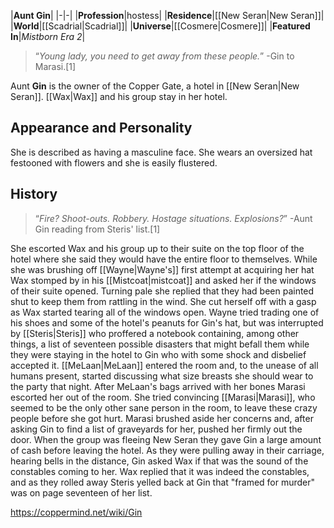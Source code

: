|**Aunt Gin**|
|-|-|
|**Profession**|hostess|
|**Residence**|[[New Seran\|New Seran]]|
|**World**|[[Scadrial\|Scadrial]]|
|**Universe**|[[Cosmere\|Cosmere]]|
|**Featured In**|*Mistborn Era 2*|

>“*Young lady, you need to get away from these people.*”
\-Gin to Marasi.[1]


Aunt **Gin** is the owner of the Copper Gate, a hotel in [[New Seran\|New Seran]]. [[Wax\|Wax]] and his group stay in her hotel.

## Appearance and Personality
She is described as having a masculine face. She wears an oversized hat festooned with flowers and she is easily flustered.

## History
>“*Fire? Shoot-outs. Robbery. Hostage situations. Explosions?*”
\-Aunt Gin reading from Steris' list.[1]

She escorted Wax and his group up to their suite on the top floor of the hotel where she said they would have the entire floor to themselves. While she was brushing off [[Wayne\|Wayne's]] first attempt at acquiring her hat Wax stomped by in his [[Mistcoat\|mistcoat]] and asked her if the windows of their suite opened. Turning pale she replied that they had been painted shut to keep them from rattling in the wind. She cut herself off with a gasp as Wax started tearing all of the windows open. Wayne tried trading one of his shoes and some of the hotel's peanuts for Gin's hat, but was interrupted by [[Steris\|Steris]] who proffered a notebook containing, among other things, a list of seventeen possible disasters that might befall them while they were staying in the hotel to Gin who with some shock and disbelief accepted it. [[MeLaan\|MeLaan]] entered the room and, to the unease of all humans present, started discussing what size breasts she should wear to the party that night. After MeLaan's bags arrived with her bones Marasi escorted her out of the room. She tried convincing [[Marasi\|Marasi]], who seemed to be the only other sane person in the room, to leave these crazy people before she got hurt. Marasi brushed aside her concerns and, after asking Gin to find a list of graveyards for her, pushed her firmly out the door.
When the group was fleeing New Seran they gave Gin a large amount of cash before leaving the hotel. As they were pulling away in their carriage, hearing bells in the distance, Gin asked Wax if that was the sound of the constables coming to her. Wax replied that it was indeed the constables, and as they rolled away Steris yelled back at Gin that "framed for murder" was on page seventeen of her list.



https://coppermind.net/wiki/Gin